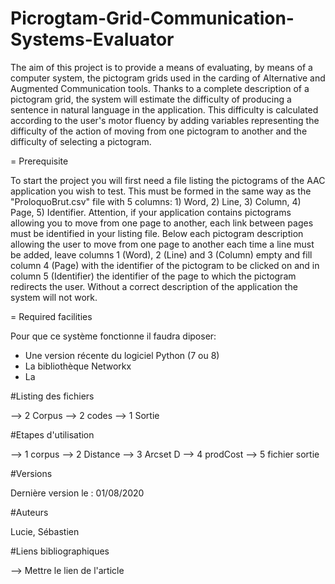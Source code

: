 # Picrogtam-Grid-Communication-Systems-Evaluator

The aim of this project is to provide a means of evaluating, by means of a computer system, the pictogram grids used in the carding of Alternative and Augmented Communication tools. Thanks to a complete description of a pictogram grid, the system will estimate the difficulty of producing a sentence in natural language in the application. This difficulty is calculated according to the user's motor fluency by adding variables representing the difficulty of the action of moving from one pictogram to another and the difficulty of selecting a pictogram. 

= Prerequisite

To start the project you will first need a file listing the pictograms of the AAC application you wish to test. This must be formed in the same way as the "ProloquoBrut.csv" file with 5 columns: 1) Word, 2) Line, 3) Column, 4) Page, 5) Identifier. Attention, if your application contains pictograms allowing you to move from one page to another, each link between pages must be identified in your listing file. Below each pictogram description allowing the user to move from one page to another each time a line must be added, leave columns 1 (Word), 2 (Line) and 3 (Column) empty and fill column 4 (Page) with the identifier of the pictogram to be clicked on and in column 5 (Identifier) the identifier of the page to which the pictogram redirects the user. Without a correct description of the application the system will not work. 

= Required facilities

Pour que ce système fonctionne il faudra diposer:
 * Une version récente du logiciel Python (7 ou 8)
 * La bibliothèque Networkx
 * La 

#Listing des fichiers

--> 2 Corpus 
--> 2 codes 
--> 1 Sortie 

#Etapes d'utilisation

--> 1 corpus 
--> 2 Distance
--> 3 Arcset D
--> 4 prodCost
--> 5 fichier sortie 

#Versions 

Dernière version le : 01/08/2020

#Auteurs 

Lucie, Sébastien

#Liens bibliographiques 

--> Mettre le lien de l'article 
